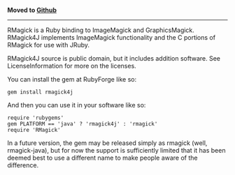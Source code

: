 **Moved to [Github](http://github.com/Serabe/RMagick4J)**


---


RMagick is a Ruby binding to ImageMagick and GraphicsMagick. RMagick4J implements ImageMagick functionality and the C portions of RMagick for use with JRuby.

RMagick4J source is public domain, but it includes addition software. See LicenseInformation for more on the licenses.

You can install the gem at RubyForge like so:

```
gem install rmagick4j
```

And then you can use it in your software like so:

```
require 'rubygems'
gem PLATFORM == 'java' ? 'rmagick4j' : 'rmagick'
require 'RMagick'
```

In a future version, the gem may be released simply as rmagick (well, rmagick-java), but for now the support is sufficiently limited that it has been deemed best to use a different name to make people aware of the difference.
